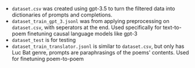 - `dataset.csv` was created using gpt-3.5 to turn the filtered data into dictionaries of prompts and completions.
- `dataset_train_gpt_3.jsonl` was from applying preprocessing on `dataset.csv`, with seperators at the end. Used specifically for text-to-poem finetuning causal language models like gpt-3
- `dataset_test` is for testing
- `dataset_train_translator.jsonl` is similar to `dataset.csv`, but only has Luc Bat genre, prompts are paraphrasings of the poems' contents. Used for finetuning poem-to-poem
